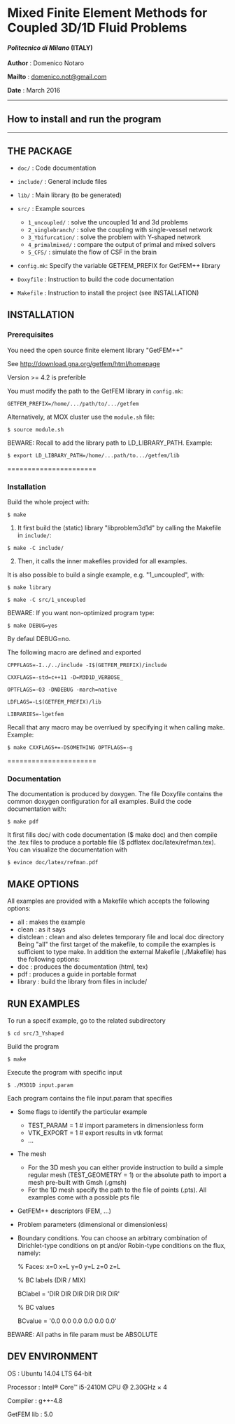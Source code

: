# Mixed Finite Element Methods for Coupled 3D/1D Fluid Problems
#### *Politecnico di Milano* (ITALY)

**Author** : Domenico Notaro 

**Mailto** : <domenico.not@gmail.com>

**Date**   : March 2016

-------------------------------------------------------
## How to install and run the program
-------------------------------------------------------
## THE PACKAGE
- `doc/`     : Code documentation

- `include/` : General include files

- `lib/`     : Main library (to be generated)

- `src/`     : Example sources
  - `1_uncoupled/`    : solve the uncoupled 1d and 3d problems
  - `2_singlebranch/` : solve the coupling with single-vessel network
  - `3_Ybifurcation/` : solve the problem with Y-shaped network
  - `4_primalmixed/`  : compare the output of primal and mixed solvers
  - `5_CFS/`          : simulate the flow of CSF in the brain

- `config.mk`: Specify the variable GETFEM_PREFIX for GetFEM++ library

- `Doxyfile` : Instruction to build the code documentation

- `Makefile` : Instruction to install the project (see INSTALLATION)

## INSTALLATION
### Prerequisites

You need the open source finite element library "GetFEM++"

See <http://download.gna.org/getfem/html/homepage>

Version >= 4.2 is preferible

You must modify the path to the GetFEM library in `config.mk`:
``` 
GETFEM_PREFIX=/home/.../path/to/.../getfem
``` 

Alternatively, at MOX cluster use the `module.sh` file:
``` 
$ source module.sh
``` 

BEWARE: 
Recall to add the library path to LD_LIBRARY_PATH. Example:
```
$ export LD_LIBRARY_PATH=/home/...path/to.../getfem/lib
```

======================

### Installation
Build the whole project with:
``` 
$ make
``` 
1. It first build the (static) library "libproblem3d1d" by calling
the Makefile in `include/`:
``` 
$ make -C include/
``` 
2. Then, it calls the inner makefiles provided for all examples.

It is also possible to build a single example, e.g. "1_uncoupled", with:
``` 
$ make library

$ make -C src/1_uncoupled
``` 

BEWARE: 
If you want non-optimized program type:
``` 
$ make DEBUG=yes 
``` 
By defaul DEBUG=no.

The following macro are defined and exported
``` 
CPPFLAGS=-I../../include -I$(GETFEM_PREFIX)/include

CXXFLAGS=-std=c++11 -D=M3D1D_VERBOSE_

OPTFLAGS=-O3 -DNDEBUG -march=native

LDFLAGS=-L$(GETFEM_PREFIX)/lib

LIBRARIES=-lgetfem
``` 
Recall that any macro may be overrlued by specifying it when calling 
make. Example: 
``` 
$ make CXXFLAGS+=-DSOMETHING OPTFLAGS=-g
``` 

======================

### Documentation
The documentation is produced by doxygen. The file Doxyfile contains 
the common doxygen configuration for all examples.
Build the code documentation with:
``` 
$ make pdf
``` 
It first fills doc/ with code documentation ($ make doc) and then compile
the .tex files to produce a portable file ($ pdflatex doc/latex/refman.tex).
You can visualize the documentation with
``` 
$ evince doc/latex/refman.pdf
``` 

## MAKE OPTIONS
All examples are provided with a Makefile which accepts the following
options:
-  all       : makes the example
-  clean     : as it says
-  distclean : clean and also deletes temporary file and local doc directory
Being "all" the first target of the makefile, to compile the examples is
sufficient to type make. 
In addition the external Makefile (./Makefile) has the following options:
-  doc       : produces the documentation (html, tex)
-  pdf       : produces a guide in portable format
- library    : build the library from files in include/

## RUN EXAMPLES
To run a specif example, go to the related subdirectory
``` 
$ cd src/3_Yshaped
``` 
Build the program
``` 
$ make
``` 
Execute the program with specific input
``` 
$ ./M3D1D input.param
``` 
Each program contains the file input.param that specifies 

- Some flags to identify the particular example
  -  TEST_PARAM = 1  # import parameters in dimensionless form
  -  VTK_EXPORT = 1  # export results in vtk format
  -  ...

- The mesh
  - For the 3D mesh you can either provide instruction to build a simple
  regular mesh (TEST_GEOMETRY = 1) or the absolute path to import a mesh
  pre-built with Gmsh (.gmsh)
  - For the 1D mesh specify the path to the file of points (.pts). All
  examples come with a possible pts file

- GetFEM++ descriptors (FEM, ...)

- Problem parameters (dimensional or dimensionless)

- Boundary conditions. You can choose an arbitrary combination of
  Dirichlet-type conditions on pt and/or Robin-type conditions
  on the flux, namely:

  % Faces:   x=0  x=L  y=0  y=L  z=0  z=L

  % BC labels (DIR / MIX)

  BClabel = 'DIR  DIR  DIR  DIR  DIR  DIR'

  % BC values

  BCvalue = '0.0  0.0  0.0  0.0  0.0  0.0'
  
  
BEWARE: All paths in file param must be ABSOLUTE

##  DEV ENVIRONMENT
OS         : Ubuntu 14.04 LTS 64-bit

Processor  : Intel® Core™ i5-2410M CPU @ 2.30GHz × 4 

Compiler   : g++-4.8

GetFEM lib : 5.0

